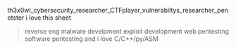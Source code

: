 th3x0wl_cybersecurity_researcher_CTFplayer_vulnerabiltys_researcher_penetster
i love this sheet
> reverse eng
> malware develpment
> exploit development
> web pentesting
> software pentesting
> and i love C/C++/py/ASM
